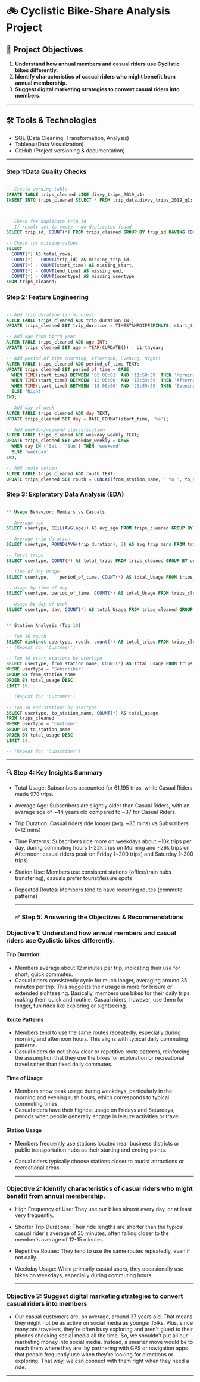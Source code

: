 # 🚲 Cyclistic Bike-Share Analysis Project

## 🎯 Project Objectives

1. **Understand how annual members and casual riders use Cyclistic bikes differently.**
2. **Identify characteristics of casual riders who might benefit from annual membership.**
3. **Suggest digital marketing strategies to convert casual riders into members.**

---

## 🛠️ Tools & Technologies

- SQL (Data Cleaning, Transformation, Analysis)
- Tableau (Data Visualization)
- GitHub (Project versioning & documentation)

---


### Step 1:Data Quality Checks

```sql

-- Create working table
CREATE TABLE trips_cleaned LIKE divvy_trips_2019_q1;
INSERT INTO trips_cleaned SELECT * FROM trip_data.divvy_trips_2019_q1;



-- Check for duplicate trip_id
-- If result set is empty → No duplicates found
SELECT trip_id, COUNT(*) FROM trips_cleaned GROUP BY trip_id HAVING COUNT(*) > 1;

-- Check for missing values
SELECT 
  COUNT(*) AS total_rows,
  COUNT(*) - COUNT(trip_id) AS missing_trip_id,
  COUNT(*) - COUNT(start_time) AS missing_start,
  COUNT(*) - COUNT(end_time) AS missing_end,
  COUNT(*) - COUNT(usertype) AS missing_usertype
FROM trips_cleaned;

```

### Step 2: Feature Engineering

```sql

-- Add trip duration (in minutes)
ALTER TABLE trips_cleaned ADD trip_duration INT;
UPDATE trips_cleaned SET trip_duration = TIMESTAMPDIFF(MINUTE, start_time, end_time);

-- Add age from birth year
ALTER TABLE trips_cleaned ADD age INT;
UPDATE trips_cleaned SET age = YEAR(CURDATE()) - birthyear;

-- Add period of time (Morning, Afternoon, Evening, Night)
ALTER TABLE trips_cleaned ADD period_of_time TEXT;
UPDATE trips_cleaned SET period_of_time = CASE
  WHEN TIME(start_time) BETWEEN '05:00:01' AND '11:59:59' THEN 'Morning'
  WHEN TIME(start_time) BETWEEN '12:00:00' AND '17:59:59' THEN 'Afternoon'
  WHEN TIME(start_time) BETWEEN '18:00:00' AND '20:59:59' THEN 'Evening'
  ELSE 'Night'
END;

-- Add day of week
ALTER TABLE trips_cleaned ADD day TEXT;
UPDATE trips_cleaned SET day = DATE_FORMAT(start_time, '%a');

-- Add weekday/weekend classification
ALTER TABLE trips_cleaned ADD weekday_weekly TEXT;
UPDATE trips_cleaned SET weekday_weekly = CASE
  WHEN day IN ('Sat', 'Sun') THEN 'weekend'
  ELSE 'weekday'
END;

-- Add route column
ALTER TABLE trips_cleaned ADD routh TEXT;
UPDATE trips_cleaned SET routh = CONCAT(from_station_name, ' to ', to_station_name);

```


### Step 3: Exploratory Data Analysis (EDA)

```sql

** Usage Behavior: Members vs Casuals

-- Average age
SELECT usertype, CEiL(AVG(age)) AS avg_age FROM trips_cleaned GROUP BY usertype;

-- Average trip duration
SELECT usertype, ROUND(AVG(trip_duration), 2) AS avg_trip_mins FROM trips_cleaned GROUP BY usertype;

-- Total trips
SELECT usertype, COUNT(*) AS total_trips FROM trips_cleaned GROUP BY usertype;

-- Time of Day Usage 
SELECT usertype,	period_of_time, COUNT(*) AS total_Usage FROM trips_cleaned GROUP BY usertype, period_of_time ORDER BY total_Usage DESC;

-- Usage by time of day
SELECT usertype, period_of_time, COUNT(*) AS total_Usage FROM trips_cleaned GROUP BY usertype, period_of_time ORDER BY total_Usage DESC;

-- Usage by day of week
SELECT usertype, day, COUNT(*) AS total_Usage FROM trips_cleaned GROUP BY usertype, day ORDER BY total_Usage DESC;


** Station Analysis (Top 10)

-- Top 10 routh
SELECT distinct usertype, routh, count(*) AS total_trips FROM trips_cleaned GROUP BY usertype, routh ORDER BY total_trips DESC LIMIT 10;
-- (Repeat for 'Customer')

-- Top 10 start stations by usertype
SELECT usertype, from_station_name, COUNT(*) AS total_usage FROM trips_cleaned
WHERE usertype = 'Subscriber'
GROUP BY from_station_name
ORDER BY total_usage DESC
LIMIT 10;

-- (Repeat for 'Customer')

-- Top 10 end stations by usertype
SELECT usertype, to_station_name, COUNT(*) AS total_usage
FROM trips_cleaned
WHERE usertype = 'Customer'
GROUP BY to_station_name
ORDER BY total_usage DESC
LIMIT 10;

-- (Repeat for 'Subscriber')

```

---

### 🔍 Step 4: Key Insights Summary
- Total Usage: Subscribers accounted for 61,195 trips, while Casual Riders made 978 trips.

- Average Age: Subscribers are slightly older than Casual Riders, with an average age of ~44 years old compared to ~37 for Casual Riders.

- Trip Duration: Casual riders ride longer (avg. ~35 mins) vs Subscribers (~12 mins)

- Time Patterns: Subscribers ride more on weekdays about ~10k trips per day, 
                during commuting hours (~22k trips on Morning and ~26k trips on Afternoon; 
                casual riders peak on Friday (~200 trips) and Saturday (~300 trips)

- Station Use: Members use consistent stations (office/train hubs transfering), casuals prefer tourist/leisure spots

- Repeated Routes: Members tend to have recurring routes (commute patterns)

  ---

  ### ✅ Step 5: Answering the Objectives & Recommendations

### Objective 1: Understand how annual members and casual riders use Cyclistic bikes differently.
 
#### Trip Duration:
- Members average about 12 minutes per trip, indicating their use for short, quick commutes.
- Casual riders consistently cycle for much longer, averaging around 35 minutes per trip. This suggests their usage is more for leisure or extended sightseeing.
  Basically, members use bikes for their daily trips, making them quick and routine. Casual riders, however, use them for longer, fun rides like exploring or sightseeing.
#### Route Patterns
- Members tend to use the same routes repeatedly, especially during morning and afternoon hours. This aligns with typical daily commuting patterns.
- Casual riders do not show clear or repetitive route patterns, reinforcing the assumption that they use the bikes for exploration or recreational travel rather than fixed daily commutes.
#### Time of Usage
- Members show peak usage during weekdays, particularly in the morning and evening rush hours, which corresponds to typical commuting times.
- Casual riders have their highest usage on Fridays and Saturdays, periods when people generally engage in leisure activities or travel.
#### Station Usage
- Members frequently use stations located near business districts or public transportation hubs as their starting and ending points.
- Casual riders typically choose stations closer to tourist attractions or recreational areas.

  ---

### Objective 2: Identify characteristics of casual riders who might benefit from annual membership.
- High Frequency of Use: They use our bikes almost every day, or at least very frequently.
- Shorter Trip Durations: Their ride lengths are shorter than the typical casual rider's average of 35 minutes, often falling closer to the member's average of 12-15 minutes.
- Repetitive Routes: They tend to use the same routes repeatedly, even if not daily.
- Weekday Usage: While primarily casual users, they occasionally use bikes on weekdays, especially during commuting hours.

  ---
### Objective 3: Suggest digital marketing strategies to convert casual riders into members
- Our casual customers are, on average, around 37 years old. That means they might not be as active on social media as younger folks. Plus, since many are travelers, they're often busy exploring and aren't glued to their phones checking social media all the time. So, we shouldn't put all our marketing money into social media. Instead, a smarter move would be to reach them where they are: by partnering with GPS or navigation apps that people frequently use when they're looking for directions or exploring. That way, we can connect with them right when they need a ride.

---











